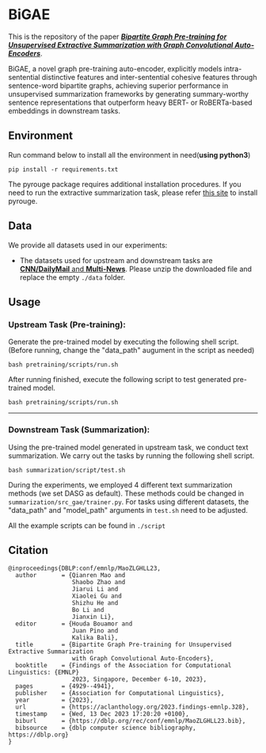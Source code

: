 
# BiGAE
This is the repository of the paper ***[Bipartite Graph Pre-training for Unsupervised Extractive Summarization with Graph Convolutional Auto-Encoders]([https://arxiv.org/abs/2305.12074](https://arxiv.org/abs/2310.18992))***.

BiGAE, a novel graph pre-training auto-encoder, explicitly models intra-sentential distinctive features and inter-sentential cohesive features through sentence-word bipartite graphs, achieving superior performance in unsupervised summarization frameworks by generating summary-worthy sentence representations that outperform heavy BERT- or RoBERTa-based embeddings in downstream tasks.

## Environment

Run command below to install all the environment in need(**using python3**)

```shell
pip install -r requirements.txt
```

The pyrouge package requires additional installation procedures. If you need to run the extractive summarization task, please refer [this site](https://stackoverflow.com/questions/45894212/installing-pyrouge-gets-error-in-ubuntu) to install pyrouge.

## Data

We provide all datasets used in our experiments:

- The datasets used for upstream and downstream tasks are [**CNN/DailyMail** and **Multi-News**](https://drive.google.com/file/d/1skFKn8GQKWbh7JL3dnuavcP69Vp5tk4z/view?usp=sharing). Please unzip the downloaded file and replace the empty ```./data``` folder.

## Usage

### Upstream Task (Pre-training):

Generate the pre-trained model by executing the following shell script. (Before running, change the "data_path" augument in the script as needed)

```shell
bash pretraining/scripts/run.sh
```

After running finished, execute the following script to test generated pre-trained model.

```shell
bash pretraining/scripts/run.sh
```

-----

### Downstream Task (Summarization):

Using the pre-trained model generated in upstream task, we conduct text summarization. We carry out the tasks by running the following shell script.

```shell
bash summarization/script/test.sh
```

During the experiments, we employed 4 different text summarization methods (we set DASG as default). These methods could be changed in `summarization/src_gae/trainer.py`. For tasks using different datasets, the "data_path" and "model_path" arguments in `test.sh` need to be adjusted.

All the example scripts can be found in `./script`

## Citation

```
@inproceedings{DBLP:conf/emnlp/MaoZLGHLL23,
  author       = {Qianren Mao and
                  Shaobo Zhao and
                  Jiarui Li and
                  Xiaolei Gu and
                  Shizhu He and
                  Bo Li and
                  Jianxin Li},
  editor       = {Houda Bouamor and
                  Juan Pino and
                  Kalika Bali},
  title        = {Bipartite Graph Pre-training for Unsupervised Extractive Summarization
                  with Graph Convolutional Auto-Encoders},
  booktitle    = {Findings of the Association for Computational Linguistics: {EMNLP}
                  2023, Singapore, December 6-10, 2023},
  pages        = {4929--4941},
  publisher    = {Association for Computational Linguistics},
  year         = {2023},
  url          = {https://aclanthology.org/2023.findings-emnlp.328},
  timestamp    = {Wed, 13 Dec 2023 17:20:20 +0100},
  biburl       = {https://dblp.org/rec/conf/emnlp/MaoZLGHLL23.bib},
  bibsource    = {dblp computer science bibliography, https://dblp.org}
}
```
